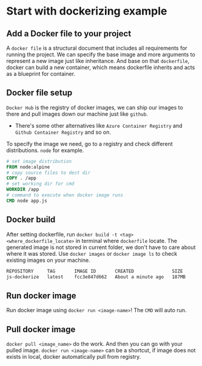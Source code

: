 # Start with dockerizing example

## Add a Docker file to your project

A `docker file` is a structural document that includes all requirements for running the project.
We can specify the base image and more arguments to represent a new image just like inheritance.
And base on that `dockerfile`, docker can build a new container, which means dockerfile inherits and acts as a blueprint for container.

## Docker file setup

`Docker Hub` is the registry of docker images, we can ship our images to there and pull images down our machine just like `github`.

- There's some other alternatives like `Azure Container Registry` and `Github Container Registry` and so on.

To specify the image we need, go to a registry and check different distributions. `node` for example.

```dockerfile
# set image distribution
FROM node:alpine
# copy source files to dest dir
COPY . /app
# set working dir for cmd
WORKDIR /app
# command to execute when docker image runs
CMD node app.js
```

## Docker build

After setting dockerfile, run `docker build -t <tag> <where_dockerfile_locate>` in terminal where `dockerfile` locate.
The generated image is not stored in current folder, we don't have to care about where it was stored.
Use `docker images` or `docker image ls` to check existing images on your machine.

```bash
REPOSITORY     TAG       IMAGE ID       CREATED              SIZE
js-dockerize   latest    fcc3e847d662   About a minute ago   187MB
```

## Run docker image

Run docker image using `docker run <image-name>`!
The `CMD` will auto run.

## Pull docker image

`docker pull <image_name>` do the work. And then you can go with your pulled image.
`docker run <image-name>`  can be a shortcut, if image does not exists in local, docker automatically pull from registry.
